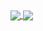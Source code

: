 <a href="https://github.com/NikoEscobar">
  <img align="center" src="https://github-readme-stats-nikoescobar.vercel.app/api?username=NikoEscobar&count_private=true&show_icons=true&include_all_commits=true&hide_border=true&hide_title=false&theme=github_dark" />
</a>
<a href="https://github.com/NikoEscobar">
  <img align="center" src="https://github-readme-stats-nikoescobar.vercel.app/api/top-langs/?username=NikoEscobar&langs_count=3&hide_title=false&hide_border=true&&theme=github_dark" />
</a>
